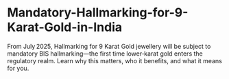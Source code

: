 # Mandatory-Hallmarking-for-9-Karat-Gold-in-India
From July 2025, Hallmarking for 9 Karat Gold jewellery will be subject to mandatory BIS hallmarking—the first time lower‑karat gold enters the regulatory realm. Learn why this matters, who it benefits, and what it means for you.
